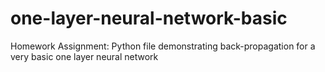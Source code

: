 # one-layer-neural-network-basic
Homework Assignment: Python file demonstrating back-propagation for a very basic one layer neural network

